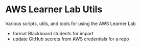 # AWS Learner Lab Utils

Various scripts, utils, and tools for using the AWS Learner Lab

- format Blackboard students for import
- update GitHub secrets from AWS credentials for a repo
